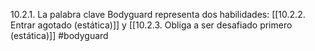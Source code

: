 10.2.1. La palabra clave Bodyguard representa dos habilidades: [[10.2.2. Entrar agotado (estática)]] y [[10.2.3. Obliga a ser desafiado primero (estática)]]
#bodyguard 
